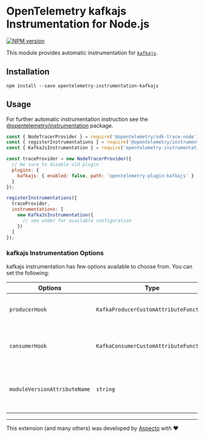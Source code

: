 # OpenTelemetry kafkajs Instrumentation for Node.js
[![NPM version](https://img.shields.io/npm/v/opentelemetry-instrumentation-kafkajs.svg)](https://www.npmjs.com/package/opentelemetry-instrumentation-kafkajs)

This module provides automatic instrumentation for [`kafkajs`](https://kafka.js.org/).

## Installation

```
npm install --save opentelemetry-instrumentation-kafkajs
```

## Usage

For further automatic instrumentation instruction see the [@opentelemetry/instrumentation](https://github.com/open-telemetry/opentelemetry-js/tree/main/packages/opentelemetry-instrumentation) package.

```js
const { NodeTracerProvider } = require('@opentelemetry/sdk-trace-node');
const { registerInstrumentations } = require('@opentelemetry/instrumentation');
const { KafkaJsInstrumentation } = require('opentelemetry-instrumentation-kafkajs');

const traceProvider = new NodeTracerProvider({
  // be sure to disable old plugin
  plugins: {
    kafkajs: { enabled: false, path: 'opentelemetry-plugin-kafkajs' }
  }
});

registerInstrumentations({
  traceProvider,
  instrumentations: [
    new KafkaJsInstrumentation({
      // see under for available configuration
    })
  ]
});
```

### kafkajs Instrumentation Options

kafkajs instrumentation has few options available to choose from. You can set the following:

| Options        | Type                                   | Description                                                                                     |
| -------------- | -------------------------------------- | ----------------------------------------------------------------------------------------------- |
| `producerHook` | `KafkaProducerCustomAttributeFunction` | Hook called before producer message is sent, which allow to add custom attributes to span.      |
| `consumerHook` | `KafkaConsumerCustomAttributeFunction` | Hook called before consumer message is processed, which allow to add custom attributes to span. |
| `moduleVersionAttributeName` | `string` | If passed, a span attribute will be added to all spans with key of the provided `moduleVersionAttributeName` and value of the patched module version |

---

This extension (and many others) was developed by [Aspecto](https://www.aspecto.io/) with ❤️
